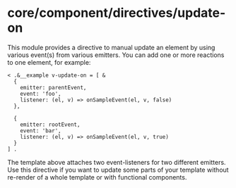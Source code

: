 # core/component/directives/update-on

This module provides a directive to manual update an element by using various event(s) from various emitters.
You can add one or more reactions to one element, for example:

```
< .&__example v-update-on = [ &
  {
    emitter: parentEvent,
    event: 'foo',
    listener: (el, v) => onSampleEvent(el, v, false)
  },

  {
    emitter: rootEvent,
    event: 'bar',
    listener: (el, v) => onSampleEvent(el, v, true)
  }
] .
```

The template above attaches two event-listeners for two different emitters.
Use this directive if you want to update some parts of your template without re-render of a whole template or with functional components.
